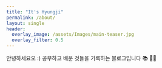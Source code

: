 ```yaml
---  
title: "It's Hyungji"
permalink: /about/
layout: single
header:
  overlay_image: /assets/Images/main-teaser.jpg
  overlay_filter: 0.5
---
```

안녕하세요오 :)
공부하고 배운 것들을 기록하는 블로그입니다 📚
🐶💗